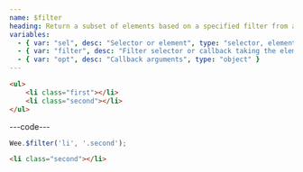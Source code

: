 ```yaml
---
name: $filter
heading: Return a subset of elements based on a specified filter from a specified element
variables:
  - { var: "sel", desc: "Selector or element", type: "selector, element", req: true }
  - { var: "filter", desc: "Filter selector or callback taking the element and index", type: "selector, callback", req: true }
  - { var: "opt", desc: "Callback arguments", type: "object" }
---
```


```html
<ul>
    <li class="first"></li>
    <li class="second"></li>
</ul>
```

---code---

```javascript
Wee.$filter('li', '.second');
```

```html
<li class="second"></li>
```
